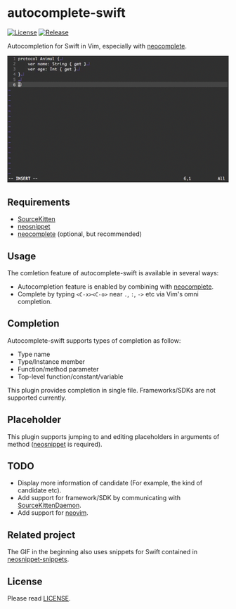 # autocomplete-swift

[![License][license-badge]][license]
[![Release][release-badge]][release]

Autocompletion for Swift in Vim, especially with [neocomplete][github-neocomplete].

![completion-gif](/_images/completion.gif)


## Requirements

- [SourceKitten][github-sourcekitten]
- [neosnippet][github-neosnippet]
- [neocomplete][github-neocomplete] (optional, but recommended)


## Usage

The comletion feature of autocomplete-swift is available in several ways:

- Autocompletion feature is enabled by combining with [neocomplete][github-neocomplete].
- Complete by typing `<C-x><C-o>` near `.`, `:`, `->` etc via Vim's omni completion.


## Completion

Autocomplete-swift supports types of completion as follow:

- Type name
- Type/Instance member
- Function/method parameter
- Top-level function/constant/variable

This plugin provides completion in single file.
Frameworks/SDKs are not supported currently.


## Placeholder

This plugin supports jumping to and editing placeholders in arguments of method
([neosnippet][github-neosnippet] is required).


## TODO

- Display more information of candidate (For example, the kind of candidate etc).
- Add support for framework/SDK by communicating with [SourceKittenDaemon][github-sourcekittendaemon].
- Add support for [neovim][web-neovim].


## Related project

The GIF in the beginning also uses snippets for Swift contained in [neosnippet-snippets][github-neosnippet-snippets].


## License

Please read [LICENSE][license].

[license-badge]: https://img.shields.io/badge/license-MIT-yellowgreen.svg?style=flat-square
[license]: LICENSE
[release-badge]: https://img.shields.io/github/tag/mitsuse/neocomplete-swift.svg?style=flat-square
[release]: https://github.com/mitsuse/neocomplete-swift/releases
[github-sourcekitten]: https://github.com/jpsim/SourceKitten
[github-sourcekittendaemon]: https://github.com/terhechte/SourceKittenDaemon
[github-neocomplete]: https://github.com/Shougo/neocomplete.vim
[github-neosnippet]: https://github.com/Shougo/neosnippet.vim
[github-neosnippet-snippets]: https://github.com/Shougo/neosnippet-snippets
[web-neovim]: https://neovim.io/
